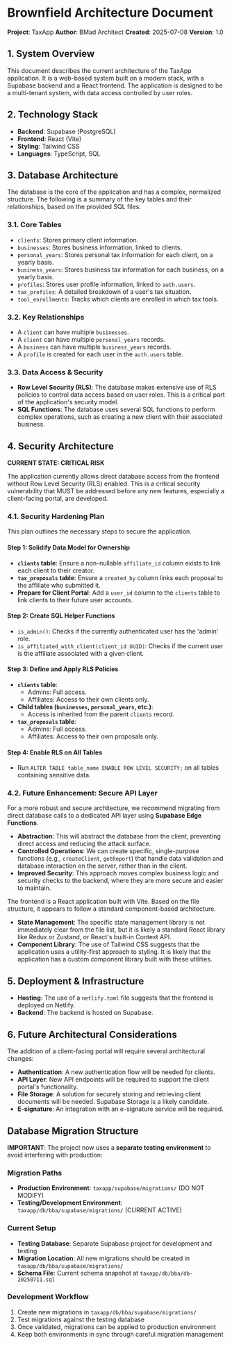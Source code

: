 # Brownfield Architecture Document

**Project**: TaxApp
**Author**: BMad Architect
**Created**: 2025-07-08
**Version**: 1.0

## 1. System Overview

This document describes the current architecture of the TaxApp application. It is a web-based system built on a modern stack, with a Supabase backend and a React frontend. The application is designed to be a multi-tenant system, with data access controlled by user roles.

## 2. Technology Stack

*   **Backend**: Supabase (PostgreSQL)
*   **Frontend**: React (Vite)
*   **Styling**: Tailwind CSS
*   **Languages**: TypeScript, SQL

## 3. Database Architecture

The database is the core of the application and has a complex, normalized structure. The following is a summary of the key tables and their relationships, based on the provided SQL files:

### 3.1. Core Tables

*   `clients`: Stores primary client information.
*   `businesses`: Stores business information, linked to clients.
*   `personal_years`: Stores personal tax information for each client, on a yearly basis.
*   `business_years`: Stores business tax information for each business, on a yearly basis.
*   `profiles`: Stores user profile information, linked to `auth.users`.
*   `tax_profiles`: A detailed breakdown of a user's tax situation.
*   `tool_enrollments`: Tracks which clients are enrolled in which tax tools.

### 3.2. Key Relationships

*   A `client` can have multiple `businesses`.
*   A `client` can have multiple `personal_years` records.
*   A `business` can have multiple `business_years` records.
*   A `profile` is created for each user in the `auth.users` table.

### 3.3. Data Access & Security

*   **Row Level Security (RLS)**: The database makes extensive use of RLS policies to control data access based on user roles. This is a critical part of the application's security model.
*   **SQL Functions**: The database uses several SQL functions to perform complex operations, such as creating a new client with their associated business.

## 4. Security Architecture

**CURRENT STATE: CRITICAL RISK**

The application currently allows direct database access from the frontend without Row Level Security (RLS) enabled. This is a critical security vulnerability that MUST be addressed before any new features, especially a client-facing portal, are developed.

### 4.1. Security Hardening Plan

This plan outlines the necessary steps to secure the application.

#### Step 1: Solidify Data Model for Ownership

*   **`clients` table**: Ensure a non-nullable `affiliate_id` column exists to link each client to their creator.
*   **`tax_proposals` table**: Ensure a `created_by` column links each proposal to the affiliate who submitted it.
*   **Prepare for Client Portal**: Add a `user_id` column to the `clients` table to link clients to their future user accounts.

#### Step 2: Create SQL Helper Functions

*   `is_admin()`: Checks if the currently authenticated user has the 'admin' role.
*   `is_affiliated_with_client(client_id UUID)`: Checks if the current user is the affiliate associated with a given client.

#### Step 3: Define and Apply RLS Policies

*   **`clients` table**:
    *   Admins: Full access.
    *   Affiliates: Access to their own clients only.
*   **Child tables (`businesses`, `personal_years`, etc.)**:
    *   Access is inherited from the parent `clients` record.
*   **`tax_proposals` table**:
    *   Admins: Full access.
    *   Affiliates: Access to their own proposals only.

#### Step 4: Enable RLS on All Tables

*   Run `ALTER TABLE table_name ENABLE ROW LEVEL SECURITY;` on all tables containing sensitive data.

### 4.2. Future Enhancement: Secure API Layer

For a more robust and secure architecture, we recommend migrating from direct database calls to a dedicated API layer using **Supabase Edge Functions**.

*   **Abstraction**: This will abstract the database from the client, preventing direct access and reducing the attack surface.
*   **Controlled Operations**: We can create specific, single-purpose functions (e.g., `createClient`, `getReport`) that handle data validation and database interaction on the server, rather than in the client.
*   **Improved Security**: This approach moves complex business logic and security checks to the backend, where they are more secure and easier to maintain.

The frontend is a React application built with Vite. Based on the file structure, it appears to follow a standard component-based architecture.

*   **State Management**: The specific state management library is not immediately clear from the file list, but it is likely a standard React library like Redux or Zustand, or React's built-in Context API.
*   **Component Library**: The use of Tailwind CSS suggests that the application uses a utility-first approach to styling. It is likely that the application has a custom component library built with these utilities.

## 5. Deployment & Infrastructure

*   **Hosting**: The use of a `netlify.toml` file suggests that the frontend is deployed on Netlify.
*   **Backend**: The backend is hosted on Supabase.

## 6. Future Architectural Considerations

The addition of a client-facing portal will require several architectural changes:

*   **Authentication**: A new authentication flow will be needed for clients.
*   **API Layer**: New API endpoints will be required to support the client portal's functionality.
*   **File Storage**: A solution for securely storing and retrieving client documents will be needed. Supabase Storage is a likely candidate.
*   **E-signature**: An integration with an e-signature service will be required.

## Database Migration Structure

**IMPORTANT**: The project now uses a **separate testing environment** to avoid interfering with production:

### Migration Paths
- **Production Environment**: `taxapp/supabase/migrations/` (DO NOT MODIFY)
- **Testing/Development Environment**: `taxapp/db/bba/supabase/migrations/` (CURRENT ACTIVE)

### Current Setup
- **Testing Database**: Separate Supabase project for development and testing
- **Migration Location**: All new migrations should be created in `taxapp/db/bba/supabase/migrations/`
- **Schema File**: Current schema snapshot at `taxapp/db/bba/db-20250711.sql`

### Development Workflow
1. Create new migrations in `taxapp/db/bba/supabase/migrations/`
2. Test migrations against the testing database
3. Once validated, migrations can be applied to production environment
4. Keep both environments in sync through careful migration management
